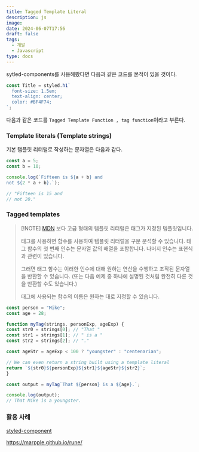 ```yaml
---
title: Tagged Template Literal
description: js
image: 
date: 2024-06-07T17:56
draft: false
tags:
  - 개발
  - Javascript
type: docs
---
```


sytled-components를 사용해봤다면 다음과 같은 코드를 본적이 있을 것이다.

```js
const Title = styled.h1`
  font-size: 1.5em;
  text-align: center;
  color: #BF4F74;
`;
```

다음과 같은 코드를 `Tagged Template Function , tag function`이라고 부른다.

### Template literals (Template strings)

기본 탬플릿 리터럴로 작성하는 문자열은 다음과 같다.

```js
const a = 5;
const b = 10;

console.log(`Fifteen is ${a + b} and
not ${2 * a + b}.`);

// "Fifteen is 15 and
// not 20."
```


### Tagged templates

> [!NOTE] [MDN](https://developer.mozilla.org/en-US/docs/Web/JavaScript/Reference/Template_literals#tagged_templates)
> 보다 고급 형태의 템플릿 리터럴은 태그가 지정된 템플릿입니다.  
> 
> 태그를 사용하면 함수를 사용하여 템플릿 리터럴을 구문 분석할 수 있습니다. 태그 함수의 첫 번째 인수는 문자열 값의 배열을 포함합니다. 나머지 인수는 표현식과 관련이 있습니다.  
> 
> 그러면 태그 함수는 이러한 인수에 대해 원하는 연산을 수행하고 조작된 문자열을 반환할 수 있습니다. (또는 다음 예제 중 하나에 설명된 것처럼 완전히 다른 것을 반환할 수도 있습니다.)  
> 
> 태그에 사용되는 함수의 이름은 원하는 대로 지정할 수 있습니다.
> 


  ```js
const person = "Mike";
const age = 28;

function myTag(strings, personExp, ageExp) {
  const str0 = strings[0]; // "That "
  const str1 = strings[1]; // " is a "
  const str2 = strings[2]; // "."

  const ageStr = ageExp < 100 ? "youngster" : "centenarian";

  // We can even return a string built using a template literal
  return `${str0}${personExp}${str1}${ageStr}${str2}`;
}

const output = myTag`That ${person} is a ${age}.`;

console.log(output);
// That Mike is a youngster.
```

  
### 활용 사례

[styled-component](https://styled-components.com/)

https://marpple.github.io/rune/

